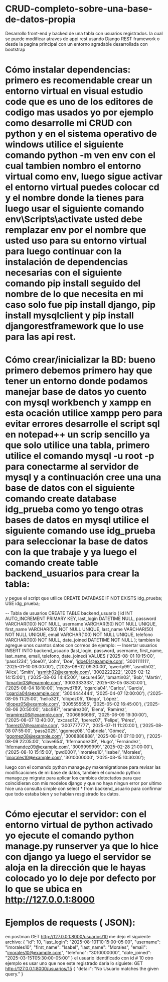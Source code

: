 # CRUD-completo-sobre-una-base-de-datos-propia
Desarrollo front-end y backed de una tabla con usuarios registrados. la cual se puede modificar atraves de appi rest usando Django REST framework o desde la pagina principal con un entorno agradable desarrollada con bootstrap
# Cómo instalar dependencias: primero es recomendable crear un entorno virtual en visual estudio code que es uno de los editores de codigo mas usados yo por ejemplo como desarrolle mi CRUD con python y en el sistema operativo de windows utilice el siguiente comando python -m ven env con el cual tambien nombro el entorno virtual como env, luego sigue activar el entorno virtual puedes colocar cd y el nombre donde la tienes para luego usar el siguiente comando env\Scripts\activate usted debe remplazar env por el nombre que usted uso para su entorno virtual para luego continuar con la instalación de dependencias necesarias con el siguiente comando pip install  seguido del nombre de lo que necesita en mi caso solo fue pip install django, pip install mysqlclient y pip install djangorestframework que lo use para las api rest.
# Cómo crear/inicializar la BD: bueno primero debemos primero hay que tener un entorno donde podamos manejar base de datos yo cuento con mysql workbench y xampp en esta ocación utilice xampp pero para evitar errores desarrolle el script sql en notepad++ un scrip sencillo ya que solo utilice una tabla, primero utilice el comando mysql -u root -p para conectarme al servidor de mysql y a continuación cree una una base de datos con el siguiente comando create database idg_prueba como yo tengo otras bases de datos en mysql utilice el siguiente comando use idg_prueba para seleccionar la base de datos con la que trabaje y ya luego el comando create table backend_usuarios para crear la tabla:
y pegue el script que utilice
CREATE DATABASE IF NOT EXISTS idg_prueba;
USE idg_prueba;

-- Tabla de usuarios
CREATE TABLE backend_usuario (
    id INT AUTO_INCREMENT PRIMARY KEY,
	last_login DATETIME NULL,
	password VARCHAR(100) NOT NULL,
    username VARCHAR(50) NOT NULL UNIQUE,
    first_name VARCHAR(50) NOT NULL UNIQUE,
	last_name VARCHAR(50) NOT NULL UNIQUE,
    email VARCHAR(100) NOT NULL UNIQUE,
    telefono VARCHAR(100) NOT NULL, 
	date_joined DATETIME NOT NULL
);
tambien le agregue unos cuantos datos con correos de ejemplo:
-- Insertar usuarios 
INSERT INTO backend_usuario (last_login, password, username, first_name, last_name, email, telefono, date_joined) 
VALUES
('2025-08-01 10:15:00', 'pass1234', 'jdoe01', 'John', 'Doe', 'jdoe01@example.com', '3001111111', '2025-01-10 09:00:00'),
('2025-08-02 09:30:00', 'qwerty99', 'asmith02', 'Alice', 'Smith', 'asmith02@example.com', '3002222222', '2025-02-12 14:15:00'),
('2025-08-03 14:45:00', 'secure456', 'bmartin03', 'Bob', 'Martin', 'bmartin03@example.com', '3003333333', '2025-03-05 08:30:00'),
('2025-08-04 18:10:00', 'mypwd789', 'cgarcia04', 'Carlos', 'Garcia', 'cgarcia04@example.com', '3004444444', '2025-04-07 12:00:00'),
('2025-08-05 11:25:00', 'hello321', 'dlópez05', 'Diego', 'López', 'dlopez05@example.com', '3005555555', '2025-05-02 16:45:00'),
('2025-08-06 20:50:00', 'abc987', 'eramirez06', 'Elena', 'Ramirez', 'eramirez06@example.com', '3006666666', '2025-06-09 19:30:00'),
('2025-08-07 13:40:00', 'zxcasd12', 'fperez07', 'Felipe', 'Pérez', 'fperez07@example.com', '3007777777', '2025-07-11 11:20:00'),
('2025-08-08 07:55:00', 'pass2025', 'ggomez08', 'Gabriela', 'Gómez', 'ggomez08@example.com', '3008888888', '2025-08-01 07:10:00'),
('2025-08-09 22:05:00', 'clave654', 'hfernandez09', 'Hugo', 'Fernández', 'hfernandez09@example.com', '3009999999', '2025-02-28 21:00:00'),
('2025-08-10 15:15:00', 'pwd0001', 'imorales10', 'Isabel', 'Morales', 'imorales10@example.com', '3010000000', '2025-03-15 10:30:00');

luego con el comando python manage.py makemigrationse para revisar las modificaciones de mi base de datos, tambien el comando python manage.py migrate para aplicar los cambios detectados para que coincidieran con mis modelos django y que no haya ningun error por ultimo hice una consulta simple con select * from backend_usuario para confirmar que todo estaba bien y se habian resgistrado los datos.
# Cómo ejecutar el servidor: con el entorno virtual de python activado yo ejecute el comando python manage.py runserver ya que lo hice con django ya luego el servidor se aloja en la dirección que le hayas colocado yo lo deje por defecto por lo que se ubica en http://127.0.0.1:8000
# Ejemplos de requests ( JSON):
en postman GET http://127.0.0.1:8000/usuarios/10 me dejo el siguiente archivo:
{
    "id": 10,
    "last_login": "2025-08-10T10:15:00-05:00",
    "username": "imorales10",
    "first_name": "Isabel",
    "last_name": "Morales",
    "email": "imorales10@example.com",
    "telefono": "3010000000",
    "date_joined": "2025-03-15T05:30:00-05:00"
}
el usuario identificado con id # 10 otro ejemplo es usar uno que noe este registrado daria lo siguiete:
GET http://127.0.0.1:8000/usuarios/15
{
    "detail": "No Usuario matches the given query."
}
